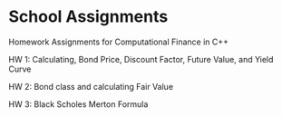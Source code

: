 # School Assignments

Homework Assignments for Computational Finance in C++

HW 1: Calculating, Bond Price, Discount Factor, Future Value, and Yield Curve

HW 2: Bond class and calculating Fair Value

HW 3: Black Scholes Merton Formula
